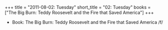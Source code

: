 +++
title = "2011-08-02: Tuesday"
short_title = "02: Tuesday"
books = ["The Big Burn: Teddy Roosevelt and the Fire that Saved America"]
+++


* Book: The Big Burn: Teddy Roosevelt and the Fire that Saved America /f/
